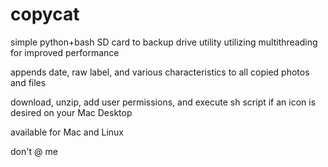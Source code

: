# copycat

simple python+bash SD card to backup drive utility utilizing multithreading for improved performance

appends date, raw label, and various characteristics to all copied photos and files

download, unzip, add user permissions, and execute sh script if an icon is desired on your Mac Desktop

available for Mac and Linux

don't @ me
